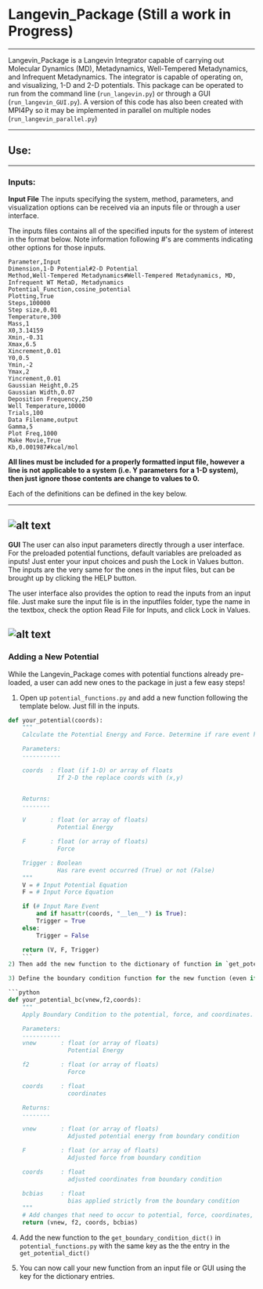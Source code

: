# Langevin_Package (Still a work in Progress)
----
Langevin_Package is a Langevin Integrator capable of carrying out Molecular Dynamics
(MD), Metadynamics, Well-Tempered Metadynamics, and Infrequent Metadynamics.
The integrator is capable of operating on, and visualizing, 1-D and 2-D potentials.
This package can be operated to run from the command line (`run_langevin.py`) or through a GUI (`run_langevin_GUI.py`). A version of this code has also been created with MPI4Py so it may be implemented in parallel on multiple nodes (`run_langevin_parallel.py`)

----
## Use:
----
### Inputs:
**Input File**
The inputs specifying the system, method, parameters, and visualization options can be received via an inputs file or through a user interface.

The inputs files contains all of the specified inputs for the system of interest in the format below. Note information following #'s are comments indicating other options for those inputs.

```
Parameter,Input
Dimension,1-D Potential#2-D Potential
Method,Well-Tempered Metadynamics#Well-Tempered Metadynamics, MD, Infrequent WT MetaD, Metadynamics
Potential_Function,cosine_potential
Plotting,True
Steps,100000
Step size,0.01
Temperature,300
Mass,1
X0,3.14159
Xmin,-0.31
Xmax,6.5
Xincrement,0.01
Y0,0.5
Ymin,-2
Ymax,2
Yincrement,0.01
Gaussian Height,0.25
Gaussian Width,0.07
Deposition Frequency,250
Well Temperature,10000
Trials,100
Data Filename,output
Gamma,5
Plot Freq,1000
Make Movie,True
Kb,0.001987#kcal/mol
```
**All lines must be included for a properly formatted input file, however a line is not applicable to a system (i.e. Y parameters for a 1-D system), then just ignore those contents are change to values to 0.**

Each of the definitions can be defined in the key below.

----
 ![alt text](https://github.com/UWPRG/Chris_Scripts/blob/master/Langevin_Package/Images/Input%20Definitions.png)
----
**GUI**
The user can also input parameters directly through a user interface. For the preloaded potential functions, default variables are preloaded as inputs! Just enter your input choices and push the Lock in Values button. The inputs are the very same for the ones in the input files, but can be brought up by clicking the HELP button.

The user interface also provides the option to read the inputs from an input file. Just make sure the input file is in the inputfiles folder, type the name in the textbox, check the option Read File for Inputs, and click Lock in Values.

![alt text](https://github.com/UWPRG/Chris_Scripts/blob/master/Langevin_Package/Images/GUI_window.png)
----
### Adding a New Potential

While the Langevin_Package comes with potential functions already pre-loaded, a user can add new ones to the package in just a few easy steps!

1) Open up `potential_functions.py` and add a new function following the template below. Just fill in the inputs.
```python
def your_potential(coords):
    """
    Calculate the Potential Energy and Force. Determine if rare event has happened.

    Parameters:
    -----------

    coords  : float (if 1-D) or array of floats
              If 2-D the replace coords with (x,y)


    Returns:
    --------

    V       : float (or array of floats)
              Potential Energy

    F       : float (or array of floats)
              Force

    Trigger : Boolean
              Has rare event occurred (True) or not (False)
    """
    V = # Input Potential Equation
    F = # Input Force Equation

    if (# Input Rare Event
        and if hasattr(coords, "__len__") is True):
        Trigger = True
    else:
        Trigger = False

    return (V, F, Trigger)
    ```
2) Then add the new function to the dictionary of function in `get_potential_dict()` in `potential_functions.py`.

3) Define the boundary condition function for the new function (even if there is none).

```python
def your_potential_bc(vnew,f2,coords):
    """
    Apply Boundary Condition to the potential, force, and coordinates.

    Parameters:
    -----------
    vnew       : float (or array of floats)
                 Potential Energy

    f2         : float (or array of floats)
                 Force

    coords     : float
                 coordinates

    Returns:
    --------

    vnew       : float (or array of floats)
                 Adjusted potential energy from boundary condition

    F          : float (or array of floats)
                 Adjusted force from boundary condition

    coords     : float
                 adjusted coordinates from boundary condition

    bcbias     : float
                 bias applied strictly from the boundary condition
    """
    # Add changes that need to occur to potential, force, coordinates, or bias.
    return (vnew, f2, coords, bcbias)
```
4) Add the new function to the `get_boundary_condition_dict()` in `potential_functions.py` with the same key as the the entry in the `get_potential_dict()`

5) You can now call your new function from an input file or GUI using the key for the dictionary entries.
